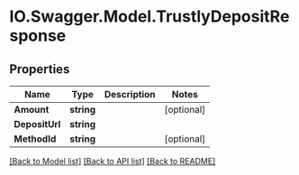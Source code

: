 # IO.Swagger.Model.TrustlyDepositResponse
## Properties

Name | Type | Description | Notes
------------ | ------------- | ------------- | -------------
**Amount** | **string** |  | [optional] 
**DepositUrl** | **string** |  | 
**MethodId** | **string** |  | [optional] 

[[Back to Model list]](../README.md#documentation-for-models) [[Back to API list]](../README.md#documentation-for-api-endpoints) [[Back to README]](../README.md)

